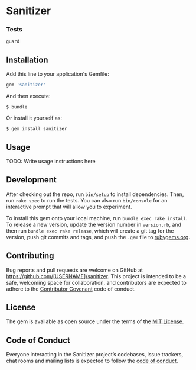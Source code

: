 # Sanitizer

### Tests 

```
guard
```

## Installation

Add this line to your application's Gemfile:

```ruby
gem 'sanitizer'
```

And then execute:

    $ bundle

Or install it yourself as:

    $ gem install sanitizer

## Usage

TODO: Write usage instructions here

## Development

After checking out the repo, run `bin/setup` to install dependencies. Then, run `rake spec` to run the tests. You can also run `bin/console` for an interactive prompt that will allow you to experiment.

To install this gem onto your local machine, run `bundle exec rake install`. To release a new version, update the version number in `version.rb`, and then run `bundle exec rake release`, which will create a git tag for the version, push git commits and tags, and push the `.gem` file to [rubygems.org](https://rubygems.org).

## Contributing

Bug reports and pull requests are welcome on GitHub at https://github.com/[USERNAME]/sanitizer. This project is intended to be a safe, welcoming space for collaboration, and contributors are expected to adhere to the [Contributor Covenant](http://contributor-covenant.org) code of conduct.

## License

The gem is available as open source under the terms of the [MIT License](https://opensource.org/licenses/MIT).

## Code of Conduct

Everyone interacting in the Sanitizer project’s codebases, issue trackers, chat rooms and mailing lists is expected to follow the [code of conduct](https://github.com/[USERNAME]/sanitizer/blob/master/CODE_OF_CONDUCT.md).
